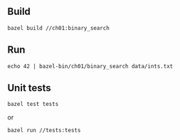 ## Build

```
bazel build //ch01:binary_search
```

## Run

```
echo 42 | bazel-bin/ch01/binary_search data/ints.txt
```

## Unit tests

```
bazel test tests
```

or

```
bazel run //tests:tests
```